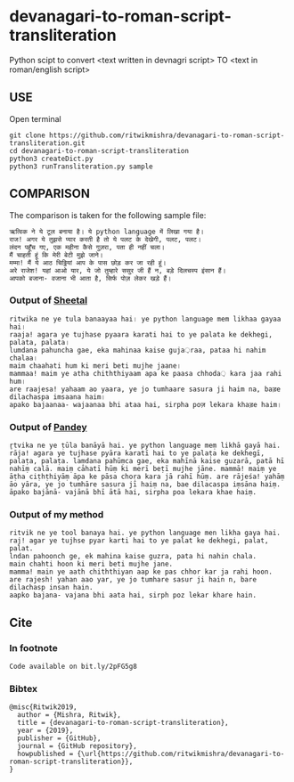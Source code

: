 # devanagari-to-roman-script-transliteration
Python scipt to convert &lt;text written in devnagri script> TO &lt;text in roman/english script>

## USE
Open terminal
```
git clone https://github.com/ritwikmishra/devanagari-to-roman-script-transliteration.git
cd devanagari-to-roman-script-transliteration
python3 createDict.py
python3 runTransliteration.py sample
```

## COMPARISON
The comparison is taken for the following sample file:
```
ऋत्विक ने ये टूल बनाया है। ये python language में लिखा गया है।
राज! अगर ये तुझसे प्यार करती है तो ये पलट के देखेगी, पलट, पलट।
लंदन पहूँच गए, एक महीना कैसे गुज़रा, पता ही नहीं चला।
मैं चाहती हूं कि मेरी बेटी मुझे जाने।
मम्मा! मैं ये आठ चिठ्ठियां आप के पास छोड़ कर जा रही हूं।
अरे राजेश! यहां आओ यार, ये जो तुम्हारे ससुर जी हैं न, बड़े दिलचस्प इंसान हैं।
आपको बजाना- वजाना भी आता है, सिर्फ पोज़ लेकर खड़े हैं।
```

### Output of [Sheetal](https://github.com/sheetalgiri/devanagari-to-roman-script)
```
ritwika ne ye tula banaayaa hai। ye python language mem likhaa gayaa hai।
raaja! agara ye tujhase pyaara karati hai to ye palata ke dekhegi, palata, palata।
lumdana pahuncha gae, eka mahinaa kaise guja़raa, pataa hi nahim chalaa।
maim chaahati hum ki meri beti mujhe jaane।
mammaa! maim ye atha chiththiyaam apa ke paasa chhoda़ kara jaa rahi hum।
are raajesa! yahaam ao yaara, ye jo tumhaare sasura ji haim na, baड़e dilachaspa imsaana haim।
apako bajaanaa- wajaanaa bhi ataa hai, sirpha poज़ lekara khaड़e haim।
```

### Output of [Pandey](https://pandey.github.io/posts/transliterate-devanagari-to-latin.html)
```
r̥tvika ne ye ṭūla banāyā hai. ye python language meṃ likhā gayā hai. rāja! agara ye tujhase pyāra karatī hai to ye palaṭa ke dekhegī, palaṭa, palaṭa. laṃdana pahūṃca gae, eka mahīnā kaise guzarā, patā hī nahīṃ calā. maiṃ cāhatī hūṃ ki merī beṭī mujhe jāne. mammā! maiṃ ye āṭha ciṭhṭhiyāṃ āpa ke pāsa choṛa kara jā rahī hūṃ. are rājeśa! yahāṃ āo yāra, ye jo tumhāre sasura jī haiṃ na, bae dilacaspa iṃsāna haiṃ. āpako bajānā- vajānā bhī ātā hai, sirpha poa lekara khae haiṃ.
```

### Output of my method
```
ritvik ne ye tool banaya hai. ye python language men likha gaya hai. 
raj! agar ye tujhse pyar karti hai to ye palat ke dekhegi, palat, palat. 
lndan pahoonch ge, ek mahina kaise guzra, pata hi nahin chala. 
main chahti hoon ki meri beti mujhe jane. 
mamma! main ye aath chiththiyan aap ke pas chhor kar ja rahi hoon. 
are rajesh! yahan aao yar, ye jo tumhare sasur ji hain n, bare dilachasp insan hain. 
aapko bajana- vajana bhi aata hai, sirph poz lekar khare hain.
```

## Cite

### In footnote
```Code available on bit.ly/2pFG5g8```

### Bibtex
```
@misc{Ritwik2019,
  author = {Mishra, Ritwik},
  title = {devanagari-to-roman-script-transliteration},
  year = {2019},
  publisher = {GitHub},
  journal = {GitHub repository},
  howpublished = {\url{https://github.com/ritwikmishra/devanagari-to-roman-script-transliteration}},
}
```